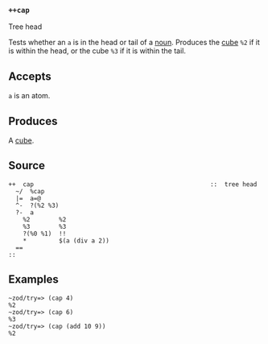 ### `++cap`

Tree head

Tests whether an `a` is in the head or tail of a [noun](). Produces the
[cube]() `%2` if it is within the head, or the cube `%3` if it is
within the tail.

Accepts
-------

`a` is an atom.

Produces
--------

A [cube]().

Source
------

    ++  cap                                                 ::  tree head
      ~/  %cap
      |=  a=@
      ^-  ?(%2 %3)
      ?-  a
        %2        %2
        %3        %3
        ?(%0 %1)  !!
        *         $(a (div a 2))
      ==
    ::

Examples
--------

    ~zod/try=> (cap 4)
    %2
    ~zod/try=> (cap 6)
    %3
    ~zod/try=> (cap (add 10 9))
    %2


